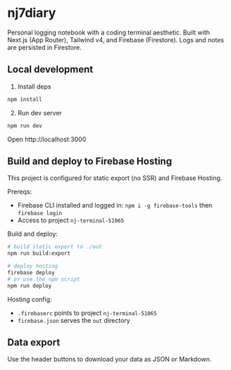 # nj7diary

Personal logging notebook with a coding terminal aesthetic. Built with Next.js (App Router), Tailwind v4, and Firebase (Firestore). Logs and notes are persisted in Firestore.

## Local development

1. Install deps
```bash
npm install
```
2. Run dev server
```bash
npm run dev
```
Open http://localhost:3000

## Build and deploy to Firebase Hosting
This project is configured for static export (no SSR) and Firebase Hosting.

Prereqs:
- Firebase CLI installed and logged in: `npm i -g firebase-tools` then `firebase login`
- Access to project `nj-terminal-51065`

Build and deploy:
```bash
# build static export to ./out
npm run build:export

# deploy hosting
firebase deploy
# or use the npm script
npm run deploy
```

Hosting config:
- `.firebaserc` points to project `nj-terminal-51065`
- `firebase.json` serves the `out` directory

## Data export
Use the header buttons to download your data as JSON or Markdown.
